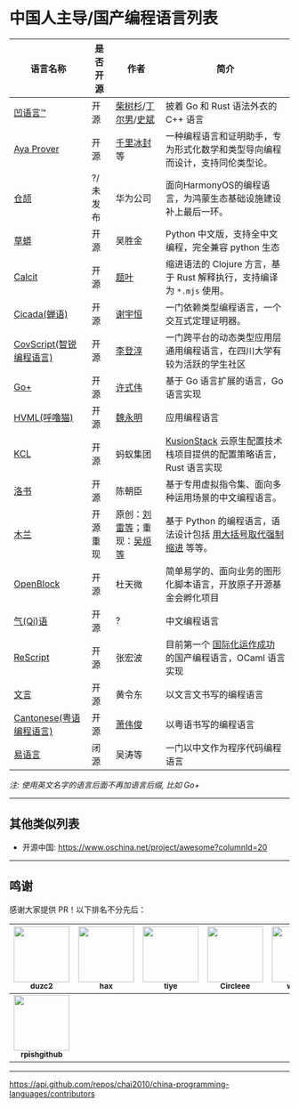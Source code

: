 # 中国人主导/国产编程语言列表

<!-- 保持拼音有序 -->

| 语言名称 | 是否开源 | 作者 | 简介 |
|---|---|---|---|
| [凹语言™](https://wa-lang.org) | 开源 | [柴树杉](https://github.com/chai2010)/[丁尔男](https://github.com/3dgen)/[史斌](https://github.com/benshi001) | 披着 Go 和 Rust 语法外衣的 C++ 语言 |
| [Aya Prover](https://github.com/aya-prover/aya-dev/) | 开源 | [千里冰封](https://github.com/ice1000)等 | 一种编程语言和证明助手，专为形式化数学和类型导向编程而设计，支持同伦类型论。 |
| [仓颉](https://baike.baidu.com/item/%E4%BB%93%E9%A2%89/58954708) | ?/未发布 | 华为公司 | 面向HarmonyOS的编程语言，为鸿蒙生态基础设施建设补上最后一环。
| [草蟒](https://gitee.com/laowu2019_admin/cpython) | 开源 | 吴胜金 | Python 中文版，支持全中文编程，完全兼容 python 生态
| [Calcit](https://calcit-lang.org/) | 开源 | [题叶](https://github.com/tiye) | 缩进语法的 Clojure 方言，基于 Rust 解释执行，支持编译为 `*.mjs` 使用。 |
| [Cicada(蝉语)](https://github.com/cicada-lang/cicada) | 开源 | [谢宇恒](https://github.com/xieyuheng) | 一门依赖类型编程语言，一个交互式定理证明器。 |
| [CovScript(智锐编程语言)](https://github.com/covscript) | 开源 | [李登淳](https://github.com/mikecovlee) | 一门跨平台的动态类型应用层通用编程语言，在四川大学有较为活跃的学生社区 |
| [Go+](https://github.com/goplus/gop) | 开源 | [许式伟](https://github.com/xushiwei) | 基于 Go 语言扩展的语言，Go 语言实现 |
| [HVML(呼噜猫)](https://hvml.fmsoft.cn/) | 开源 | [魏永明](https://github.com/VincentWei) | 应用编程语言
| [KCL](https://github.com/KusionStack/KCLVM) | 开源 | 蚂蚁集团| [KusionStack](https://github.com/KusionStack/kusion) 云原生配置技术栈项目提供的配置策略语言，Rust 语言实现 |
| [洛书](https://gitee.com/chen-chaochen/lpk) | 开源 | 陈朝臣 | 基于专用虚拟指令集、面向多种运用场景的中文编程语言。 |
| [木兰](https://gitee.com/MulanRevive/mulan-rework) | 开源重现 | 原创：[刘雷等](https://news.sciencenet.cn/htmlnews/2020/1/434911.shtm)；重现：[吴烜等](https://gitee.com/MulanRevive/mulan-rework/contributors) | 基于 Python 的编程语言，语法设计包括 [用大括号取代强制缩进](https://zhuanlan.zhihu.com/p/103893370) 等等。
| [OpenBlock](https://gitee.com/openblock/openblock) | 开源 | 杜天微 | 简单易学的、面向业务的图形化脚本语言，开放原子开源基金会孵化项目 |
| [气(Qi)语](https://github.com/AnonymousAAArdvark/qi/blob/master/README.zh.md) | 开源 | ? | 中文编程语言 |
| [ReScript](https://rescript-lang.org) | 开源 | 张宏波 | 目前第一个 [国际化运作成功](https://forum.rescript-lang.org/) 的国产编程语言，OCaml 语言实现 |
| [文言](https://wy-lang.org/) | 开源 | 黄令东 | 以文言文书写的编程语言 |
| [Cantonese(粤语编程语言)](https://github.com/StepfenShawn/Cantonese) | 开源 | [萧伟俊](https://github.com/StepfenShawn) | 以粤语书写的编程语言 |
| [易语言](http://www.dywt.com.cn/) | 闭源 | 吴涛等 | 一门以中文作为程序代码编程语言

*注: 使用英文名字的语言后面不再加语言后缀, 比如 Go+*

----

## 其他类似列表

- 开源中国: https://www.oschina.net/project/awesome?columnId=20

----

## 鸣谢

感谢大家提供 PR！以下排名不分先后：

<!--
1. get contributors.json
// https://api.github.com/repos/chai2010/china-programming-languages/contributors

2. go run gen_contributors.go
3. replace contributors table
-->

| [<img src="https://avatars.githubusercontent.com/u/564778?v=4" width="100px;"/><br /><sub><b>duzc2</b></sub>](https://github.com/duzc2) | [<img src="https://avatars.githubusercontent.com/u/159840?v=4" width="100px;"/><br /><sub><b>hax</b></sub>](https://github.com/hax) | [<img src="https://avatars.githubusercontent.com/u/449224?v=4" width="100px;"/><br /><sub><b>tiye</b></sub>](https://github.com/tiye) | [<img src="https://avatars.githubusercontent.com/u/13297542?v=4" width="100px;"/><br /><sub><b>Circleee</b></sub>](https://github.com/Circleee) | [<img src="https://avatars.githubusercontent.com/u/21377464?v=4" width="100px;"/><br /><sub><b>wrpota</b></sub>](https://github.com/wrpota) | [<img src="https://avatars.githubusercontent.com/u/46193371?v=4" width="100px;"/><br /><sub><b>hellodword</b></sub>](https://github.com/hellodword) | [<img src="https://avatars.githubusercontent.com/u/27857504?v=4" width="100px;"/><br /><sub><b>liuduanfei</b></sub>](https://github.com/liuduanfei) |
| :---: | :---: | :---: | :---: | :---: | :---: | :---: |
| [<img src="https://avatars.githubusercontent.com/u/39160142?v=4" width="100px;"/><br /><sub><b>rpishgithub</b></sub>](https://github.com/rpishgithub) |

----

https://api.github.com/repos/chai2010/china-programming-languages/contributors
